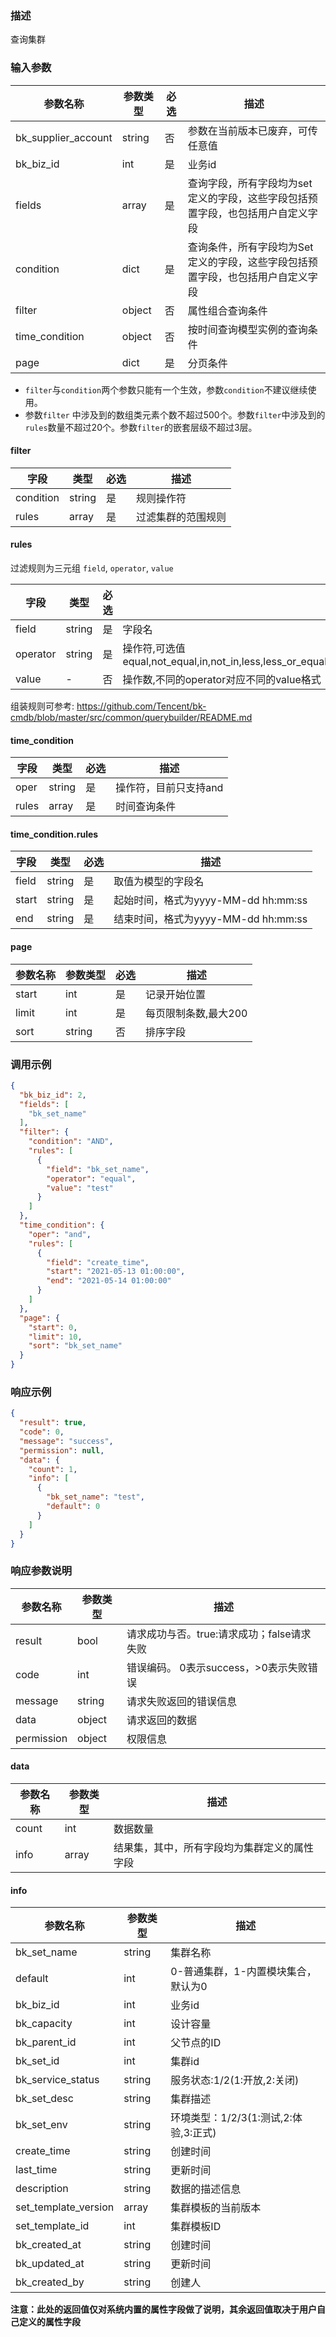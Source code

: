 ### 描述

查询集群

### 输入参数

| 参数名称                | 参数类型   | 必选 | 描述                                        |
|---------------------|--------|----|-------------------------------------------|
| bk_supplier_account | string | 否  | 参数在当前版本已废弃，可传任意值                                     |
| bk_biz_id           | int    | 是  | 业务id                                      |
| fields              | array  | 是  | 查询字段，所有字段均为set定义的字段，这些字段包括预置字段，也包括用户自定义字段 |
| condition           | dict   | 是  | 查询条件，所有字段均为Set定义的字段，这些字段包括预置字段，也包括用户自定义字段 |
| filter| object| 否  | 属性组合查询条件                                                         |
| time_condition | object | 否  | 按时间查询模型实例的查询条件  |
| page                | dict   | 是  | 分页条件                                      |

- `filter`与`condition`两个参数只能有一个生效，参数`condition`不建议继续使用。
- 参数`filter` 中涉及到的数组类元素个数不超过500个。参数`filter`中涉及到的`rules`数量不超过20个。参数`filter`的嵌套层级不超过3层。

#### filter
| 字段        | 类型     | 必选 | 描述        |
|-----------|--------|----|-----------|
| condition | string | 是  | 规则操作符     |
| rules     | array  | 是  | 过滤集群的范围规则 |

#### rules

过滤规则为三元组 `field`, `operator`, `value`

| 字段       | 类型     | 必选 | 描述                                                                                                |
|----------|--------|----|---------------------------------------------------------------------------------------------------|
| field    | string | 是  | 字段名                                                                                               |
| operator | string | 是  | 操作符,可选值 equal,not_equal,in,not_in,less,less_or_equal,greater,greater_or_equal,between,not_between |
| value    | -      | 否  | 操作数,不同的operator对应不同的value格式                                                                       |

组装规则可参考: <https://github.com/Tencent/bk-cmdb/blob/master/src/common/querybuilder/README.md>

#### time_condition

| 字段    | 类型     | 必选 | 描述           |
|-------|--------|----|--------------|
| oper  | string | 是  | 操作符，目前只支持and |
| rules | array  | 是  | 时间查询条件       |

#### time_condition.rules

| 字段    | 类型     | 必选 | 描述                          |
|-------|--------|----|-----------------------------|
| field | string | 是  | 取值为模型的字段名                   |
| start | string | 是  | 起始时间，格式为yyyy-MM-dd hh:mm:ss |
| end   | string | 是  | 结束时间，格式为yyyy-MM-dd hh:mm:ss |  

#### page

| 参数名称  | 参数类型   | 必选 | 描述           |
|-------|--------|----|--------------|
| start | int    | 是  | 记录开始位置       |
| limit | int    | 是  | 每页限制条数,最大200 |
| sort  | string | 否  | 排序字段         |

### 调用示例

```json
{
  "bk_biz_id": 2,
  "fields": [
    "bk_set_name"
  ],
  "filter": {
    "condition": "AND",
    "rules": [
      {
        "field": "bk_set_name",
        "operator": "equal",
        "value": "test"
      }
    ]
  },
  "time_condition": {
    "oper": "and",
    "rules": [
      {
        "field": "create_time",
        "start": "2021-05-13 01:00:00",
        "end": "2021-05-14 01:00:00"
      }
    ]
  },
  "page": {
    "start": 0,
    "limit": 10,
    "sort": "bk_set_name"
  }
}
```

### 响应示例

```json
{
  "result": true,
  "code": 0,
  "message": "success",
  "permission": null,
  "data": {
    "count": 1,
    "info": [
      {
        "bk_set_name": "test",
        "default": 0
      }
    ]
  }
}
```

### 响应参数说明

| 参数名称       | 参数类型   | 描述                         |
|------------|--------|----------------------------|
| result     | bool   | 请求成功与否。true:请求成功；false请求失败 |
| code       | int    | 错误编码。 0表示success，>0表示失败错误  |
| message    | string | 请求失败返回的错误信息                |
| data       | object | 请求返回的数据                    |
| permission | object | 权限信息                       |

#### data

| 参数名称  | 参数类型  | 描述                     |
|-------|-------|------------------------|
| count | int   | 数据数量                   |
| info  | array | 结果集，其中，所有字段均为集群定义的属性字段 |

#### info

| 参数名称                 | 参数类型   | 描述                         |
|----------------------|--------|----------------------------|
| bk_set_name          | string | 集群名称                       |
| default              | int    | 0-普通集群，1-内置模块集合，默认为0       |
| bk_biz_id            | int    | 业务id                       |
| bk_capacity          | int    | 设计容量                       |
| bk_parent_id         | int    | 父节点的ID                     |
| bk_set_id            | int    | 集群id                       |
| bk_service_status    | string | 服务状态:1/2(1:开放,2:关闭)        |
| bk_set_desc          | string | 集群描述                       |
| bk_set_env           | string | 环境类型：1/2/3(1:测试,2:体验,3:正式) |
| create_time          | string | 创建时间                       |
| last_time            | string | 更新时间                       |
| description          | string | 数据的描述信息                    |
| set_template_version | array  | 集群模板的当前版本                  |
| set_template_id      | int    | 集群模板ID                     |
| bk_created_at        | string | 创建时间                       |
| bk_updated_at        | string | 更新时间                       |
| bk_created_by        | string | 创建人                        |

**注意：此处的返回值仅对系统内置的属性字段做了说明，其余返回值取决于用户自己定义的属性字段**
